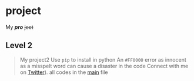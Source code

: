 # project
 My _**pro**_ ~~ject~~
## Level 2
  > My project2
  Use `pip` to install in python
  An `#FF0000` error as innocent as a misspelt word can cause a disaster in the code
  Connect with me on [Twitter](https://twitter.com/samsamlegend)).
  all codes in the [main](project.py) file
